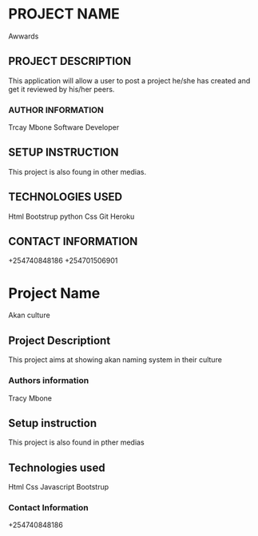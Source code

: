 
# PROJECT NAME
Awwards
## PROJECT  DESCRIPTION
This application will allow a user to post a project he/she has created and get it reviewed by his/her peers.
### AUTHOR INFORMATION
Trcay Mbone
Software Developer
## SETUP INSTRUCTION
This project is also foung in other medias.
## TECHNOLOGIES USED
Html
Bootstrup
python
Css
Git
Heroku
## CONTACT INFORMATION
+254740848186
+254701506901

# Project Name
Akan culture
## Project Descriptiont
This project aims at showing akan naming system in their culture
### Authors information
Tracy Mbone
## Setup instruction
This project is also found in pther medias
## Technologies used
Html
Css
Javascript
Bootstrup
### Contact Information
+254740848186

